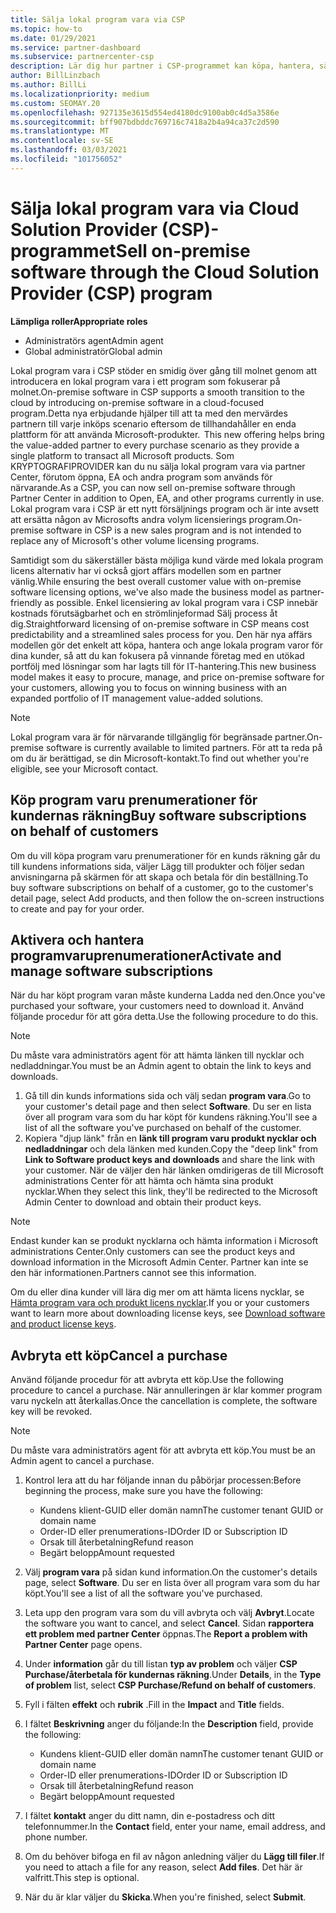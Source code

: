 ```yaml
---
title: Sälja lokal program vara via CSP
ms.topic: how-to
ms.date: 01/29/2021
ms.service: partner-dashboard
ms.subservice: partnercenter-csp
description: Lär dig hur partner i CSP-programmet kan köpa, hantera, sälja och avbryta lokala program varu prenumerationer på uppdrag av kunder i Partner Center.
author: BillLinzbach
ms.author: BillLi
ms.localizationpriority: medium
ms.custom: SEOMAY.20
ms.openlocfilehash: 927135e3615d554ed4180dc9100ab0c4d5a3586e
ms.sourcegitcommit: bff907bdbddc769716c7418a2b4a94ca37c2d590
ms.translationtype: MT
ms.contentlocale: sv-SE
ms.lasthandoff: 03/03/2021
ms.locfileid: "101756052"
---
```

# <a name="sell-on-premise-software-through-the-cloud-solution-provider-csp-program"></a><span data-ttu-id="8ee8e-103">Sälja lokal program vara via Cloud Solution Provider (CSP)-programmet</span><span class="sxs-lookup"><span data-stu-id="8ee8e-103">Sell on-premise software through the Cloud Solution Provider (CSP) program</span></span>

<span data-ttu-id="8ee8e-104">**Lämpliga roller**</span><span class="sxs-lookup"><span data-stu-id="8ee8e-104">**Appropriate roles**</span></span>

- <span data-ttu-id="8ee8e-105">Administratörs agent</span><span class="sxs-lookup"><span data-stu-id="8ee8e-105">Admin agent</span></span>
- <span data-ttu-id="8ee8e-106">Global administratör</span><span class="sxs-lookup"><span data-stu-id="8ee8e-106">Global admin</span></span>

<span data-ttu-id="8ee8e-107">Lokal program vara i CSP stöder en smidig över gång till molnet genom att introducera en lokal program vara i ett program som fokuserar på molnet.</span><span class="sxs-lookup"><span data-stu-id="8ee8e-107">On-premise software in CSP supports a smooth transition to the cloud by introducing on-premise software in a cloud-focused program.</span></span><span data-ttu-id="8ee8e-108">Detta nya erbjudande hjälper till att ta med den mervärdes partnern till varje inköps scenario eftersom de tillhandahåller en enda plattform för att använda Microsoft-produkter.</span><span class="sxs-lookup"><span data-stu-id="8ee8e-108">  This new offering helps bring the value-added partner to every purchase scenario as they provide a single platform to transact all Microsoft products.</span></span> <span data-ttu-id="8ee8e-109">Som KRYPTOGRAFIPROVIDER kan du nu sälja lokal program vara via partner Center, förutom öppna, EA och andra program som används för närvarande.</span><span class="sxs-lookup"><span data-stu-id="8ee8e-109">As a CSP, you can now sell on-premise software through Partner Center in addition to Open, EA, and other programs currently in use.</span></span> <span data-ttu-id="8ee8e-110">Lokal program vara i CSP är ett nytt försäljnings program och är inte avsett att ersätta någon av Microsofts andra volym licensierings program.</span><span class="sxs-lookup"><span data-stu-id="8ee8e-110">On-premise software in CSP is a new sales program and is not intended to replace any of Microsoft's other volume licensing programs.</span></span> 
 
<span data-ttu-id="8ee8e-111">Samtidigt som du säkerställer bästa möjliga kund värde med lokala program licens alternativ har vi också gjort affärs modellen som en partner vänlig.</span><span class="sxs-lookup"><span data-stu-id="8ee8e-111">While ensuring the best overall customer value with on-premise software licensing options, we've also made the business model as partner-friendly as possible.</span></span> <span data-ttu-id="8ee8e-112">Enkel licensiering av lokal program vara i CSP innebär kostnads förutsägbarhet och en strömlinjeformad Sälj process åt dig.</span><span class="sxs-lookup"><span data-stu-id="8ee8e-112">Straightforward licensing of on-premise software in CSP means cost predictability and a streamlined sales process for you.</span></span> <span data-ttu-id="8ee8e-113">Den här nya affärs modellen gör det enkelt att köpa, hantera och ange lokala program varor för dina kunder, så att du kan fokusera på vinnande företag med en utökad portfölj med lösningar som har lagts till för IT-hantering.</span><span class="sxs-lookup"><span data-stu-id="8ee8e-113">This new business model makes it easy to procure, manage, and price on-premise software for your customers, allowing you to focus on winning business with an expanded portfolio of IT management value-added solutions.</span></span> 

>[!NOTE]
><span data-ttu-id="8ee8e-114">Lokal program vara är för närvarande tillgänglig för begränsade partner.</span><span class="sxs-lookup"><span data-stu-id="8ee8e-114">On-premise software is currently available to limited partners.</span></span> <span data-ttu-id="8ee8e-115">För att ta reda på om du är berättigad, se din Microsoft-kontakt.</span><span class="sxs-lookup"><span data-stu-id="8ee8e-115">To find out whether you're eligible, see your Microsoft contact.</span></span> 


## <a name="buy-software-subscriptions-on-behalf-of-customers"></a><span data-ttu-id="8ee8e-116">Köp program varu prenumerationer för kundernas räkning</span><span class="sxs-lookup"><span data-stu-id="8ee8e-116">Buy software subscriptions on behalf of customers</span></span>

<span data-ttu-id="8ee8e-117">Om du vill köpa program varu prenumerationer för en kunds räkning går du till kundens informations sida, väljer Lägg till produkter och följer sedan anvisningarna på skärmen för att skapa och betala för din beställning.</span><span class="sxs-lookup"><span data-stu-id="8ee8e-117">To buy software subscriptions on behalf of a customer, go to the customer's detail page, select Add products, and then follow the on-screen instructions to create and pay for your order.</span></span>

## <a name="activate-and-manage-software-subscriptions"></a><span data-ttu-id="8ee8e-118">Aktivera och hantera programvaruprenumerationer</span><span class="sxs-lookup"><span data-stu-id="8ee8e-118">Activate and manage software subscriptions</span></span>

<span data-ttu-id="8ee8e-119">När du har köpt program varan måste kunderna Ladda ned den.</span><span class="sxs-lookup"><span data-stu-id="8ee8e-119">Once you've purchased your software, your customers need to download it.</span></span> <span data-ttu-id="8ee8e-120">Använd följande procedur för att göra detta.</span><span class="sxs-lookup"><span data-stu-id="8ee8e-120">Use the following procedure to do this.</span></span>

>[!NOTE]
><span data-ttu-id="8ee8e-121">Du måste vara administratörs agent för att hämta länken till nycklar och nedladdningar.</span><span class="sxs-lookup"><span data-stu-id="8ee8e-121">You must be an Admin agent to obtain the link to keys and downloads.</span></span>

1. <span data-ttu-id="8ee8e-122">Gå till din kunds informations sida och välj sedan **program vara**.</span><span class="sxs-lookup"><span data-stu-id="8ee8e-122">Go to your customer's detail page and then select **Software**.</span></span> <span data-ttu-id="8ee8e-123">Du ser en lista över all program vara som du har köpt för kundens räkning.</span><span class="sxs-lookup"><span data-stu-id="8ee8e-123">You'll see a list of all the software you've purchased on behalf of the customer.</span></span>
2. <span data-ttu-id="8ee8e-124">Kopiera "djup länk" från en **länk till program varu produkt nycklar och nedladdningar** och dela länken med kunden.</span><span class="sxs-lookup"><span data-stu-id="8ee8e-124">Copy the "deep link" from **Link to Software product keys and downloads** and share the link with your customer.</span></span> <span data-ttu-id="8ee8e-125">När de väljer den här länken omdirigeras de till Microsoft administrations Center för att hämta och hämta sina produkt nycklar.</span><span class="sxs-lookup"><span data-stu-id="8ee8e-125">When they select this link, they'll be redirected to the Microsoft Admin Center to download and obtain their product keys.</span></span>

>[!NOTE]
><span data-ttu-id="8ee8e-126">Endast kunder kan se produkt nycklarna och hämta information i Microsoft administrations Center.</span><span class="sxs-lookup"><span data-stu-id="8ee8e-126">Only customers can see the product keys and download information in the Microsoft Admin Center.</span></span> <span data-ttu-id="8ee8e-127">Partner kan inte se den här informationen.</span><span class="sxs-lookup"><span data-stu-id="8ee8e-127">Partners cannot see this information.</span></span>

<span data-ttu-id="8ee8e-128">Om du eller dina kunder vill lära dig mer om att hämta licens nycklar, se [Hämta program vara och produkt licens nycklar](/microsoft-365/admin/setup/download-software-licenses-csp).</span><span class="sxs-lookup"><span data-stu-id="8ee8e-128">If you or your customers want to learn more about downloading license keys, see [Download software and product license keys](/microsoft-365/admin/setup/download-software-licenses-csp).</span></span>

## <a name="cancel-a-purchase"></a><span data-ttu-id="8ee8e-129">Avbryta ett köp</span><span class="sxs-lookup"><span data-stu-id="8ee8e-129">Cancel a purchase</span></span>

<span data-ttu-id="8ee8e-130">Använd följande procedur för att avbryta ett köp.</span><span class="sxs-lookup"><span data-stu-id="8ee8e-130">Use the following procedure to cancel a purchase.</span></span> <span data-ttu-id="8ee8e-131">När annulleringen är klar kommer program varu nyckeln att återkallas.</span><span class="sxs-lookup"><span data-stu-id="8ee8e-131">Once the cancellation is complete, the software key will be revoked.</span></span> 

>[!NOTE]
><span data-ttu-id="8ee8e-132">Du måste vara administratörs agent för att avbryta ett köp.</span><span class="sxs-lookup"><span data-stu-id="8ee8e-132">You must be an Admin agent to cancel a purchase.</span></span> 

1.  <span data-ttu-id="8ee8e-133">Kontrol lera att du har följande innan du påbörjar processen:</span><span class="sxs-lookup"><span data-stu-id="8ee8e-133">Before beginning the process, make sure you have the following:</span></span> 
    - <span data-ttu-id="8ee8e-134">Kundens klient-GUID eller domän namn</span><span class="sxs-lookup"><span data-stu-id="8ee8e-134">The customer tenant GUID or domain name</span></span>
    - <span data-ttu-id="8ee8e-135">Order-ID eller prenumerations-ID</span><span class="sxs-lookup"><span data-stu-id="8ee8e-135">Order ID or Subscription ID</span></span>
    - <span data-ttu-id="8ee8e-136">Orsak till återbetalning</span><span class="sxs-lookup"><span data-stu-id="8ee8e-136">Refund reason</span></span>
    - <span data-ttu-id="8ee8e-137">Begärt belopp</span><span class="sxs-lookup"><span data-stu-id="8ee8e-137">Amount requested</span></span>

2.  <span data-ttu-id="8ee8e-138">Välj **program vara** på sidan kund information.</span><span class="sxs-lookup"><span data-stu-id="8ee8e-138">On the customer's details page, select **Software**.</span></span> <span data-ttu-id="8ee8e-139">Du ser en lista över all program vara som du har köpt.</span><span class="sxs-lookup"><span data-stu-id="8ee8e-139">You'll see a list of all the software you've purchased.</span></span> 

3.  <span data-ttu-id="8ee8e-140">Leta upp den program vara som du vill avbryta och välj **Avbryt**.</span><span class="sxs-lookup"><span data-stu-id="8ee8e-140">Locate the software you want to cancel, and select **Cancel**.</span></span> <span data-ttu-id="8ee8e-141">Sidan **rapportera ett problem med partner Center** öppnas.</span><span class="sxs-lookup"><span data-stu-id="8ee8e-141">The **Report a problem with Partner Center** page opens.</span></span> 

4.  <span data-ttu-id="8ee8e-142">Under **information** går du till listan **typ av problem** och väljer **CSP Purchase/återbetala för kundernas räkning**.</span><span class="sxs-lookup"><span data-stu-id="8ee8e-142">Under **Details**, in the **Type of problem** list, select **CSP Purchase/Refund on behalf of customers**.</span></span>

5.  <span data-ttu-id="8ee8e-143">Fyll i fälten **effekt** och **rubrik** .</span><span class="sxs-lookup"><span data-stu-id="8ee8e-143">Fill in the **Impact** and **Title** fields.</span></span> 

6.  <span data-ttu-id="8ee8e-144">I fältet **Beskrivning** anger du följande:</span><span class="sxs-lookup"><span data-stu-id="8ee8e-144">In the **Description** field, provide the following:</span></span> 
    -   <span data-ttu-id="8ee8e-145">Kundens klient-GUID eller domän namn</span><span class="sxs-lookup"><span data-stu-id="8ee8e-145">The customer tenant GUID or domain name</span></span>
    -   <span data-ttu-id="8ee8e-146">Order-ID eller prenumerations-ID</span><span class="sxs-lookup"><span data-stu-id="8ee8e-146">Order ID or Subscription ID</span></span>
    -   <span data-ttu-id="8ee8e-147">Orsak till återbetalning</span><span class="sxs-lookup"><span data-stu-id="8ee8e-147">Refund reason</span></span>
    -   <span data-ttu-id="8ee8e-148">Begärt belopp</span><span class="sxs-lookup"><span data-stu-id="8ee8e-148">Amount requested</span></span>

7.  <span data-ttu-id="8ee8e-149">I fältet **kontakt** anger du ditt namn, din e-postadress och ditt telefonnummer.</span><span class="sxs-lookup"><span data-stu-id="8ee8e-149">In the **Contact** field, enter your name, email address, and phone number.</span></span> 

8.  <span data-ttu-id="8ee8e-150">Om du behöver bifoga en fil av någon anledning väljer du **Lägg till filer**.</span><span class="sxs-lookup"><span data-stu-id="8ee8e-150">If you need to attach a file for any reason, select **Add files**.</span></span> <span data-ttu-id="8ee8e-151">Det här är valfritt.</span><span class="sxs-lookup"><span data-stu-id="8ee8e-151">This step is optional.</span></span> 

9.  <span data-ttu-id="8ee8e-152">När du är klar väljer du **Skicka**.</span><span class="sxs-lookup"><span data-stu-id="8ee8e-152">When you're finished, select **Submit**.</span></span>